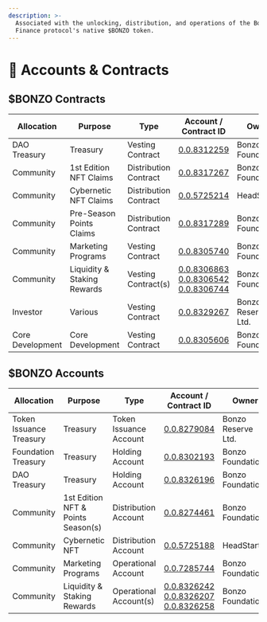 ```yaml
---
description: >-
  Associated with the unlocking, distribution, and operations of the Bonzo
  Finance protocol's native $BONZO token.
---
```


# 🏦 Accounts & Contracts

## $BONZO Contracts

<table><thead><tr><th width="126.86810302734375">Allocation</th><th width="155.69091796875">Purpose</th><th width="129.7589111328125">Type</th><th width="187.7562255859375">Account / Contract ID</th><th width="136.16387939453125">Owner</th></tr></thead><tbody><tr><td>DAO Treasury</td><td>Treasury</td><td>Vesting Contract</td><td><a href="https://hashscan.io/mainnet/contract/0.0.8312259">0.0.8312259</a></td><td>Bonzo Foundation</td></tr><tr><td>Community</td><td>1st Edition NFT Claims</td><td>Distribution Contract</td><td><a href="https://hashscan.io/mainnet/contract/0.0.8317267">0.0.8317267</a></td><td>Bonzo Foundation</td></tr><tr><td>Community</td><td>Cybernetic NFT Claims</td><td>Distribution Contract</td><td><a href="https://hashscan.io/mainnet/contract/0.0.5725214">0.0.5725214</a><br></td><td>HeadStarter</td></tr><tr><td>Community</td><td>Pre-Season Points Claims</td><td>Distribution Contract</td><td><a href="https://hashscan.io/mainnet/contract/0.0.8317289">0.0.8317289</a></td><td>Bonzo Foundation</td></tr><tr><td>Community</td><td>Marketing Programs</td><td>Vesting Contract</td><td><a href="https://hashscan.io/mainnet/contract/0.0.8305740">0.0.8305740</a></td><td>Bonzo Foundation</td></tr><tr><td>Community</td><td>Liquidity &#x26; Staking Rewards</td><td>Vesting Contract(s)</td><td><a href="https://hashscan.io/mainnet/contract/0.0.8306863">0.0.8306863</a><br><a href="https://hashscan.io/mainnet/contract/0.0.8306542">0.0.8306542</a><br><a href="https://hashscan.io/mainnet/contract/0.0.8306744">0.0.8306744</a></td><td>Bonzo Foundation</td></tr><tr><td>Investor</td><td>Various</td><td>Vesting Contract</td><td><a href="https://hashscan.io/mainnet/contract/0.0.8329267">0.0.8329267</a></td><td>Bonzo Reserve Ltd.</td></tr><tr><td>Core Development</td><td>Core Development</td><td>Vesting Contract</td><td><a href="https://hashscan.io/mainnet/contract/0.0.8305606">0.0.8305606</a></td><td>Bonzo Foundation</td></tr></tbody></table>

## $BONZO Accounts

<table><thead><tr><th width="141.40972900390625">Allocation</th><th width="151.1015625">Purpose</th><th width="136.548583984375">Type</th><th width="182.847900390625">Account / Contract ID</th><th width="121.42364501953125">Owner</th></tr></thead><tbody><tr><td>Token Issuance Treasury</td><td>Treasury</td><td>Token Issuance Account</td><td><a href="https://hashscan.io/mainnet/account/0.0.8279084">0.0.8279084</a></td><td>Bonzo Reserve Ltd.</td></tr><tr><td>Foundation Treasury</td><td>Treasury</td><td>Holding Account</td><td><a href="https://hashscan.io/mainnet/account/0.0.8302193">0.0.8302193</a></td><td>Bonzo Foundation</td></tr><tr><td>DAO Treasury</td><td>Treasury</td><td>Holding Account</td><td><a href="https://hashscan.io/mainnet/account/0.0.8326196">0.0.8326196</a></td><td>Bonzo Foundation</td></tr><tr><td>Community</td><td>1st Edition NFT &#x26; Points Season(s)</td><td>Distribution Account</td><td><a href="https://hashscan.io/mainnet/account/0.0.8274461">0.0.8274461</a></td><td>Bonzo Foundation</td></tr><tr><td>Community</td><td>Cybernetic NFT</td><td>Distribution Account</td><td><a href="https://hashscan.io/mainnet/account/0.0.8274461">0.0.5725188</a></td><td>HeadStarter</td></tr><tr><td>Community</td><td>Marketing Programs</td><td>Operational Account</td><td><a href="https://hashscan.io/mainnet/account/0.0.7285744">0.0.7285744</a></td><td>Bonzo Foundation</td></tr><tr><td>Community</td><td>Liquidity &#x26; Staking Rewards</td><td>Operational Account(s)</td><td><a href="https://hashscan.io/mainnet/account/0.0.8326242?ph=1&#x26;ps=1&#x26;pt=1&#x26;pn=1&#x26;pc=1&#x26;pr=1&#x26;pa=1&#x26;pf=1">0.0.8326242</a><br><a href="https://hashscan.io/mainnet/account/0.0.8326207">0.0.8326207</a><br><a href="https://hashscan.io/mainnet/account/0.0.8326258">0.0.8326258</a></td><td>Bonzo Foundation</td></tr></tbody></table>

